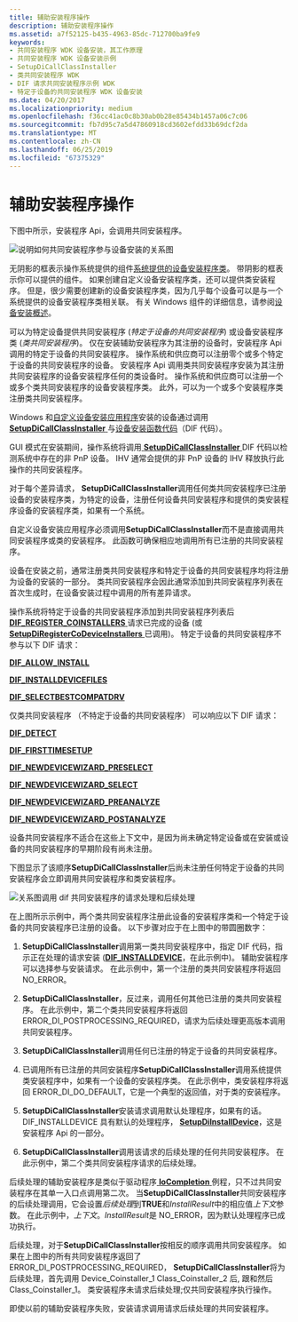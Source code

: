 ```yaml
---
title: 辅助安装程序操作
description: 辅助安装程序操作
ms.assetid: a7f52125-b435-4963-85dc-712700ba9fe9
keywords:
- 共同安装程序 WDK 设备安装，其工作原理
- 共同安装程序 WDK 设备安装示例
- SetupDiCallClassInstaller
- 类共同安装程序 WDK
- DIF 请求共同安装程序示例 WDK
- 特定于设备的共同安装程序 WDK 设备安装
ms.date: 04/20/2017
ms.localizationpriority: medium
ms.openlocfilehash: f36cc41ac0c8b30ab0b28e85434b1457a06c7c06
ms.sourcegitcommit: fb7d95c7a5d47860918cd3602efdd33b69dcf2da
ms.translationtype: MT
ms.contentlocale: zh-CN
ms.lasthandoff: 06/25/2019
ms.locfileid: "67375329"
---
```

# <a name="co-installer-operation"></a>辅助安装程序操作





下图中所示，安装程序 Api，会调用共同安装程序。

![说明如何共同安装程序参与设备安装的关系图](images/coinsts.png)

无阴影的框表示操作系统提供的组件[系统提供的设备安装程序类](https://docs.microsoft.com/previous-versions/ff553419(v=vs.85))。 带阴影的框表示你可以提供的组件。 如果创建自定义设备安装程序类，还可以提供类安装程序。 但是，很少需要创建新的设备安装程序类，因为几乎每个设备可以是与一个系统提供的设备安装程序类相关联。 有关 Windows 组件的详细信息，请参阅[设备安装概述](overview-of-device-and-driver-installation.md)。

可以为特定设备提供共同安装程序 (*特定于设备的共同安装程序*) 或设备安装程序类 (*类共同安装程序*)。 仅在安装辅助安装程序为其注册的设备时，安装程序 Api 调用的特定于设备的共同安装程序。 操作系统和供应商可以注册零个或多个特定于设备的共同安装程序的设备。 安装程序 Api 调用类共同安装程序安装为其注册共同安装程序的设备安装程序任何的类设备时。 操作系统和供应商可以注册一个或多个类共同安装程序的设备安装程序类。 此外，可以为一个或多个安装程序类注册类共同安装程序。

Windows 和[自定义设备安装应用程序](writing-a-device-installation-application.md)安装的设备通过调用[ **SetupDiCallClassInstaller** ](https://docs.microsoft.com/windows/desktop/api/setupapi/nf-setupapi-setupdicallclassinstaller)与[设备安装函数代码](https://docs.microsoft.com/previous-versions/ff541307(v=vs.85))（DIF 代码）。

GUI 模式在安装期间，操作系统将调用[ **SetupDiCallClassInstaller** ](https://docs.microsoft.com/windows/desktop/api/setupapi/nf-setupapi-setupdicallclassinstaller) DIF 代码以检测系统中存在的非 PnP 设备。 IHV 通常会提供的非 PnP 设备的 IHV 释放执行此操作的共同安装程序。

对于每个差异请求， **SetupDiCallClassInstaller**调用任何类共同安装程序已注册设备的安装程序类，为特定的设备，注册任何设备共同安装程序和提供的类安装程序设备的安装程序类，如果有一个系统。

自定义设备安装应用程序必须调用**SetupDiCallClassInstaller**而不是直接调用共同安装程序或类的安装程序。 此函数可确保相应地调用所有已注册的共同安装程序。

设备在安装之前，通常注册类共同安装程序和特定于设备的共同安装程序均将注册为设备的安装的一部分。 类共同安装程序会因此通常添加到共同安装程序列表在首次生成时，在设备安装过程中调用的所有差异请求。

操作系统将特定于设备的共同安装程序添加到共同安装程序列表后[ **DIF_REGISTER_COINSTALLERS** ](https://docs.microsoft.com/windows-hardware/drivers/install/dif-register-coinstallers)请求已完成的设备 (或[ **SetupDiRegisterCoDeviceInstallers** ](https://docs.microsoft.com/windows/desktop/api/setupapi/nf-setupapi-setupdiregistercodeviceinstallers)已调用)。 特定于设备的共同安装程序不参与以下 DIF 请求：

[**DIF_ALLOW_INSTALL**](https://docs.microsoft.com/windows-hardware/drivers/install/dif-allow-install)

[**DIF_INSTALLDEVICEFILES**](https://docs.microsoft.com/windows-hardware/drivers/install/dif-installdevicefiles)

[**DIF_SELECTBESTCOMPATDRV**](https://docs.microsoft.com/windows-hardware/drivers/install/dif-selectbestcompatdrv)

仅类共同安装程序 （不特定于设备的共同安装程序） 可以响应以下 DIF 请求：

[**DIF_DETECT**](https://docs.microsoft.com/windows-hardware/drivers/install/dif-detect)

[**DIF_FIRSTTIMESETUP**](https://docs.microsoft.com/windows-hardware/drivers/install/dif-firsttimesetup)

[**DIF_NEWDEVICEWIZARD_PRESELECT**](https://docs.microsoft.com/windows-hardware/drivers/install/dif-newdevicewizard-preselect)

[**DIF_NEWDEVICEWIZARD_SELECT**](https://docs.microsoft.com/windows-hardware/drivers/install/dif-newdevicewizard-select)

[**DIF_NEWDEVICEWIZARD_PREANALYZE**](https://docs.microsoft.com/windows-hardware/drivers/install/dif-newdevicewizard-preanalyze)

[**DIF_NEWDEVICEWIZARD_POSTANALYZE**](https://docs.microsoft.com/windows-hardware/drivers/install/dif-newdevicewizard-postanalyze)

设备共同安装程序不适合在这些上下文中，是因为尚未确定特定设备或在安装或设备的共同安装程序的早期阶段有尚未注册。

下图显示了该顺序**SetupDiCallClassInstaller**后尚未注册任何特定于设备的共同安装程序会立即调用共同安装程序和类安装程序。

![关系图调用 dif 共同安装程序的请求处理和后续处理](images/callco.png)

在上图所示示例中，两个类共同安装程序注册此设备的安装程序类和一个特定于设备的共同安装程序已注册的设备。 以下步骤对应于在上图中的带圆圈数字：

1.  **SetupDiCallClassInstaller**调用第一类共同安装程序中，指定 DIF 代码，指示正在处理的请求安装 ([**DIF_INSTALLDEVICE**](https://docs.microsoft.com/windows-hardware/drivers/install/dif-installdevice)，在此示例中)。 辅助安装程序可以选择参与安装请求。 在此示例中，第一个注册的类共同安装程序将返回 NO_ERROR。

2.  **SetupDiCallClassInstaller**，反过来，调用任何其他已注册的类共同安装程序。 在此示例中，第二个类共同安装程序将返回 ERROR_DI_POSTPROCESSING_REQUIRED，请求为后续处理更高版本调用共同安装程序。

3.  **SetupDiCallClassInstaller**调用任何已注册的特定于设备的共同安装程序。

4.  已调用所有已注册的共同安装程序**SetupDiCallClassInstaller**调用系统提供类安装程序中，如果有一个设备的安装程序类。 在此示例中，类安装程序将返回 ERROR_DI_DO_DEFAULT，它是一个典型的返回值，对于类的安装程序。

5.  **SetupDiCallClassInstaller**安装请求调用默认处理程序，如果有的话。 DIF_INSTALLDEVICE 具有默认的处理程序， [ **SetupDiInstallDevice**](https://docs.microsoft.com/windows/desktop/api/setupapi/nf-setupapi-setupdiinstalldevice)，这是安装程序 Api 的一部分。

6.  **SetupDiCallClassInstaller**调用该请求的后续处理的任何共同安装程序。 在此示例中，第二个类共同安装程序请求的后续处理。

后续处理的辅助安装程序是类似于驱动程序[ **IoCompletion** ](https://docs.microsoft.com/windows-hardware/drivers/ddi/content/wdm/nc-wdm-io_completion_routine)例程，只不过共同安装程序在其单一入口点调用第二次。 当**SetupDiCallClassInstaller**共同安装程序的后续处理调用，它会设置*后续处理*到**TRUE**和*InstallResult*中的相应值*上下文*参数。 在此示例中，*上下文*。*InstallResult*是 NO_ERROR，因为默认处理程序已成功执行。

后续处理，对于**SetupDiCallClassInstaller**按相反的顺序调用共同安装程序。 如果在上图中的所有共同安装程序返回了 ERROR_DI_POSTPROCESSING_REQUIRED， **SetupDiCallClassInstaller**将为后续处理，首先调用 Device_Coinstaller_1 Class_Coinstaller_2 后, 跟和然后 Class_Coinstaller_1。 类安装程序未请求后续处理;仅共同安装程序执行操作。

即使以前的辅助安装程序失败，安装请求调用请求后续处理的共同安装程序。

 

 





